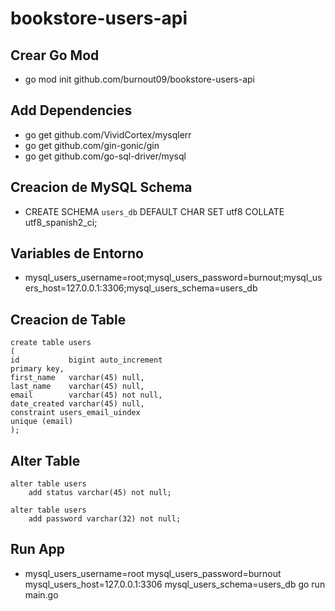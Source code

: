 # bookstore-users-api

## Crear Go Mod
- go mod init github.com/burnout09/bookstore-users-api

## Add Dependencies
- go get github.com/VividCortex/mysqlerr
- go get github.com/gin-gonic/gin
- go get github.com/go-sql-driver/mysql

## Creacion de MySQL Schema
- CREATE SCHEMA `users_db` DEFAULT CHAR SET utf8 COLLATE utf8_spanish2_ci;

## Variables de Entorno
- mysql_users_username=root;mysql_users_password=burnout;mysql_users_host=127.0.0.1:3306;mysql_users_schema=users_db

## Creacion de Table

````
create table users
(
id           bigint auto_increment
primary key,
first_name   varchar(45) null,
last_name    varchar(45) null,
email        varchar(45) not null,
date_created varchar(45) null,
constraint users_email_uindex
unique (email)
);
````

## Alter Table

````
alter table users
	add status varchar(45) not null;

alter table users
	add password varchar(32) not null;
````

## Run App
-  mysql_users_username=root mysql_users_password=burnout mysql_users_host=127.0.0.1:3306 mysql_users_schema=users_db go run main.go